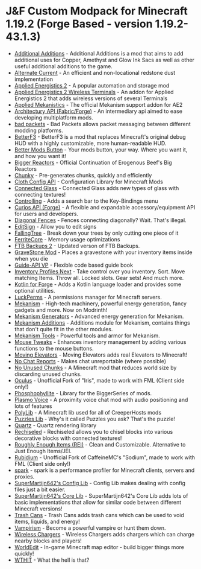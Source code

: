 # J&F Custom Modpack for Minecraft 1.19.2 (Forge Based - version 1.19.2-43.1.3)
- [Additional Additions](https://modrinth.com/mod/R4TvILfj) - Additional Additions is a mod that aims to add additional uses for Copper, Amethyst and Glow Ink Sacs as well as other useful additional additions to the game.
- [Alternate Current](https://modrinth.com/mod/r0v8vy1s) - An efficient and non-locational redstone dust implementation
- [Applied Energistics 2](https://modrinth.com/mod/XxWD5pD3) - A popular automation and storage mod
- [Applied Energistics 2 Wireless Terminals](https://modrinth.com/mod/pNabrMMw) - An addon for Applied Energistics 2 that adds wireless versions of several Terminals
- [Applied Mekanistics](https://modrinth.com/mod/IiATswDj) - The official Mekanism support addon for AE2
- [Architectury API (Fabric/Forge)](https://www.curseforge.com/minecraft/mc-mods/architectury-api) - An intermediary api aimed to ease developing multiplatform mods.
- [bad packets](https://modrinth.com/mod/ftdbN0KK) - Bad Packets allows packet messaging between different modding platforms.
- [BetterF3](https://modrinth.com/mod/8shC1gFX) - BetterF3 is a mod that replaces Minecraft's original debug HUD with a highly customizable, more human-readable HUD.
- [Better Mods Button](https://modrinth.com/mod/KUZAAwdD) - Your mods button, your way. Where you want it, and how you want it!
- [Bigger Reactors](https://www.curseforge.com/minecraft/mc-mods/biggerreactors) - Official Continuation of Erogenous Beef's Big Reactors
- [Chunky](https://modrinth.com/mod/fALzjamp) - Pre-generates chunks, quickly and efficiently
- [Cloth Config API](https://modrinth.com/mod/9s6osm5g) - Configuration Library for Minecraft Mods
- [Connected Glass](https://modrinth.com/mod/DghO0R02) - Connected Glass adds new types of glass with connecting textures!
- [Controlling](https://www.curseforge.com/minecraft/mc-mods/controlling) - Adds a search bar to the Key-Bindings menu
- [Curios API (Forge)](https://www.curseforge.com/minecraft/mc-mods/curios) - A flexible and expandable accessory/equipment API for users and developers.
- [Diagonal Fences](https://modrinth.com/mod/IKARgflD) - Fences connecting diagonally? Wait. That's illegal.
- [EditSign](https://modrinth.com/mod/hFMCvH85) - Allow you to edit signs
- [FallingTree](https://modrinth.com/mod/Fb4jn8m6) - Break down your trees by only cutting one piece of it
- [FerriteCore](https://modrinth.com/mod/uXXizFIs) - Memory usage optimizations
- [FTB Backups 2](https://www.curseforge.com/minecraft/mc-mods/ftb-backups-2) - Updated verson of FTB Backups.
- [GraveStone Mod](https://modrinth.com/mod/RYtXKJPr) - Places a gravestone with your inventory items inside when you die
- [Guide-API VP](https://modrinth.com/mod/w5L2PHJU) - Flexible code based guide book
- [Inventory Profiles Next](https://modrinth.com/mod/O7RBXm3n) - Take control over you inventory. Sort. Move matching Items. Throw all. Locked slots. Gear sets! And much more.
- [Kotlin for Forge](https://modrinth.com/mod/ordsPcFz) - Adds a Kotlin language loader and provides some optional utilities.
- [LuckPerms](https://www.curseforge.com/minecraft/mc-mods/luckperms) - A permissions manager for Minecraft servers.
- [Mekanism](https://modrinth.com/mod/Ce6I4WUE) - High-tech machinery, powerful energy generation, fancy gadgets and more. Now on Modrinth!
- [Mekanism Generators](https://modrinth.com/mod/OFVYKsAk) - Advanced energy generation for Mekanism.
- [Mekanism Additions](https://modrinth.com/mod/a6F3uASn) - Additions module for Mekanism, contains things that don't quite fit in the other modules.
- [Mekanism Tools](https://modrinth.com/mod/tqQpq1lt) - Powerful tools and armor for Mekanism.
- [Mouse Tweaks](https://modrinth.com/mod/aC3cM3Vq) - Enhances inventory management by adding various functions to the mouse buttons.
- [Moving Elevators](https://modrinth.com/mod/9KZOe6HD) - Moving Elevators adds real Elevators to Minecraft!
- [No Chat Reports](https://modrinth.com/mod/qQyHxfxd) - Makes chat unreportable (where possible)
- [No Unused Chunks](https://modrinth.com/mod/U8avpWmO) - A Minecraft mod that reduces world size by discarding unused chunks.
- [Oculus](https://modrinth.com/mod/GchcoXML) - Unofficial Fork of "Iris", made to work with FML (Client side only!)
- [Phosphophyllite](https://www.curseforge.com/minecraft/mc-mods/phosphophyllite) - Library for the BiggerSeries of mods.
- [Plasmo Voice](https://modrinth.com/mod/1bZhdhsH) - A proximity voice chat mod with audio positioning and lots of features
- [PolyLib](https://www.curseforge.com/minecraft/mc-mods/polylib) - A Minecraft lib used for all of CreeperHosts mods
- [Puzzles Lib](https://modrinth.com/mod/QAGBst4M) - Why's it called Puzzles you ask? That's the puzzle!
- [Quartz](https://www.curseforge.com/minecraft/mc-mods/quartz) - Quartz rendering library
- [Rechiseled](https://modrinth.com/mod/B0g2vT6l) - Rechiseled allows you to chisel blocks into various decorative blocks with connected textures!
- [Roughly Enough Items (REI)](https://modrinth.com/mod/nfn13YXA) - Clean and Customizable. Alternative to Just Enough Items/JEI.
- [Rubidium](https://modrinth.com/mod/4ZqxOvjD) - Unofficial Fork of CaffeineMC's "Sodium", made to work with FML (Client side only!)
- [spark](https://modrinth.com/mod/l6YH9Als) - spark is a performance profiler for Minecraft clients, servers and proxies.
- [SuperMartijn642's Config Lib](https://modrinth.com/mod/LN9BxssP) - Config Lib makes dealing with config files just a bit easier.
- [SuperMartijn642's Core Lib](https://modrinth.com/mod/rOUBggPv) - SuperMartijn642's Core Lib adds lots of basic implementations that allow for similar code between different Minecraft versions!
- [Trash Cans](https://modrinth.com/mod/4QrnfueM) - Trash Cans adds trash cans which can be used to void items, liquids, and energy!
- [Vampirism](https://modrinth.com/mod/jVZ0F1wn) - Become a powerful vampire or hunt them down.
- [Wireless Chargers](https://modrinth.com/mod/nCk7Sfz8) - Wireless Chargers adds chargers which can charge nearby blocks and players!
- [WorldEdit](https://www.curseforge.com/minecraft/mc-mods/worldedit) - In-game Minecraft map editor - build bigger things more quickly!
- [WTHIT](https://modrinth.com/mod/6AQIaxuO) - What the hell is that?

